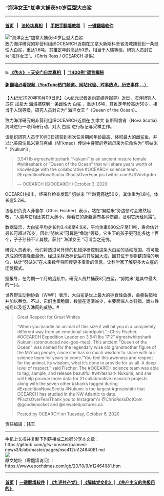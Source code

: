 ### “海洋女王”加拿大捕获50岁巨型大白鲨
------------------------

#### [首页](https://github.com/gfw-breaker/banned-news3/blob/master/README.md) &nbsp;&nbsp;|&nbsp;&nbsp; [法轮功真相](https://github.com/begood0513/basic/blob/master/README.md)  &nbsp;&nbsp;|&nbsp;&nbsp; [手把手翻墙教程](https://github.com/gfw-breaker/guides/wiki)  &nbsp;&nbsp;|&nbsp;&nbsp; [一键翻墙软件](https://github.com/gfw-breaker/nogfw/blob/master/README.md)  



<div><img alt="“海洋女王”加拿大捕获50岁巨型大白鲨" class="attachment-djy_600_400 size-djy_600_400 wp-post-image" src="https://i.epochtimes.com/assets/uploads/2020/10/Nukumi-Great-White-Shark-1200x675-600x400.jpg"/>
<div class="caption">
 致力海洋研究的非营利组织OCEARCH近期在加拿大新斯科舍省海域捕获到一条雌性大白鲨，重达1.6吨，其推定年龄高达50岁，相当于人瑞等级，研究人员封它为“海洋女王”。（Chris Ross / OCEARCH 提供）
</div></div><hr/>

#### 💥 [《伪火》 - 天安门自焚真相 ](http://158.247.195.190:10000/videos/blog/weihuo.html)&nbsp; |&nbsp; [“1400例”谎言揭秘  ](http://158.247.195.190:10000/videos/blog/jiexi1400.html)

#### [ 🎬  翻墙必看视频（YouTube热门频道、网站代理、时事热点、历史事件 ...）](https://github.com/gfw-breaker/links/blob/master/banned.md)

<div><p>
 【大纪元2020年10月09日讯】（大纪元记者张雨霏编译报导）近日，海洋研究人员在
 <ok href="https://www.epochtimes.com/gb/tag/%E5%8A%A0%E6%8B%BF%E5%A4%A7.html">
  加拿大
 </ok>
 海域捕获到一条雌性大
 <ok href="https://www.epochtimes.com/gb/tag/%E7%99%BD%E9%B2%A8.html">
  白鲨
 </ok>
 ，重达1.6吨，其推定年龄高达50岁，相当于人瑞等级，研究人员封它为“
 <ok href="https://www.epochtimes.com/gb/tag/%E6%B5%B7%E6%B4%8B%E5%A5%B3%E7%8E%8B.html">
  海洋女王
 </ok>
 ”（Queen of the Ocean）。
</p>
<p>
 致力海洋研究的非营利组织OCEARCH近期在
 <ok href="https://www.epochtimes.com/gb/tag/%E5%8A%A0%E6%8B%BF%E5%A4%A7.html">
  加拿大
 </ok>
 新斯科舍省（Nova Scotia）海域进行一项科研行动，对大
 <ok href="https://www.epochtimes.com/gb/tag/%E7%99%BD%E9%B2%A8.html">
  白鲨
 </ok>
 进行标记与采样工作。
</p>
<p>
 该组织研究人员于10月2日捕获到本次任务期间年龄最高、体积最大的雌鲨鱼，并以北美原住民米克马克族（Mi’kmaq）传说中睿智的老祖母来为它命名为“
 <ok href="https://www.epochtimes.com/gb/tag/%E5%8A%AA%E5%A7%91%E7%B1%B3.html">
  努姑米
 </ok>
 ”（Nukumi）。
</p>
<blockquote class="twitter-tweet" data-width="550">
 <p dir="ltr" lang="en">
  3,541 lb
  <ok href="https://twitter.com/hashtag/greatwhiteshark?src=hash&amp;ref_src=twsrc%5Etfw">
   #greatwhiteshark
  </ok>
  “Nukumi” is an ancient mature female
  <ok href="https://twitter.com/hashtag/whiteshark?src=hash&amp;ref_src=twsrc%5Etfw">
   #whiteshark
  </ok>
  or “Queen of the Ocean” that will share years worth of knowledge with the collaborative
  <ok href="https://twitter.com/hashtag/OCEARCH?src=hash&amp;ref_src=twsrc%5Etfw">
   #OCEARCH
  </ok>
  science team.
  <ok href="https://twitter.com/hashtag/ExpeditionNovaScotia?src=hash&amp;ref_src=twsrc%5Etfw">
   #ExpeditionNovaScotia
  </ok>
  <ok href="https://twitter.com/hashtag/FactsOverFear?src=hash&amp;ref_src=twsrc%5Etfw">
   #FactsOverFear
  </ok>
  <ok href="https://t.co/USVdvfqrdm">
   pic.twitter.com/USVdvfqrdm
  </ok>
 </p>
 <p>
  — OCEARCH (@OCEARCH)
  <ok href="https://twitter.com/OCEARCH/status/1312536896434659329?ref_src=twsrc%5Etfw">
   October 3, 2020
  </ok>
 </p>
</blockquote>
<p>
</p>
<p>
 OCEARCH指出，经采样检查发现“
 <ok href="https://www.epochtimes.com/gb/tag/%E5%8A%AA%E5%A7%91%E7%B1%B3.html">
  努姑米
 </ok>
 ”年龄竟高达50岁，其体重为1.6吨，体长逾5.2米。
</p>
<p>
 该组织负责人菲舍尔（Chris Fischer）表示，站在“努姑米”旁边顿时会肃然起敬，“人类与它相比实在太渺小，你看它的身躯遍布各种伤痕，证明它历经风霜”。
</p>
<p>
 数据显示，大白鲨平均身长约3.4米至4.9米，平均体重680公斤至1.1吨，寿命估计最长可超过70岁，因此“努姑米”可算是“鱼瑞”等级，它生下的孩子更可能多达上百个，子子孙孙不计其数，获封“
 <ok href="https://www.epochtimes.com/gb/tag/%E6%B5%B7%E6%B4%8B%E5%A5%B3%E7%8E%8B.html">
  海洋女王
 </ok>
 ”可谓当之无愧。
</p>
<p>
 研究人员表示，他们将透过可升降的机械浮栅控制这条大白鲨的活动范围，将可能造成的伤害降至最低，经过采样及标记后将其放回大海，因其位于食物链顶端的地位，估计“努姑米”在未来数年将回传更多宝贵的信息，让科学家了解更多大白鲨的迁徙模式。
</p>
<p>
 据报导，在为期一个月的远航中，研究人员共捕获8只白鲨，“努姑米”是其中最大的一只。
</p>
<p>
 世界野生动物协会（WWF）表示，大白鲨是世上最大的掠食性鱼类，会撕裂猎物并加以吞食。不过，它们也很脆弱，数量在逐渐减少，主要面临人类狩猎、商业性捕捞以及卷入渔网的威胁。#
</p>
<div id="fb-root">
</div>
<p>
</p>
<div class="fb-video" data-href="https://www.facebook.com/watch/?ref=external&amp;v=775481586543555" data-width="640">
 <blockquote cite="https://www.facebook.com/OCEARCH/videos/775481586543555/" class="fb-xfbml-parse-ignore">
  <p>
   <ok href="https://www.facebook.com/OCEARCH/videos/775481586543555/">
    Great Respect for Great Whites
   </ok>
  </p>
  <p>
   “When you handle an animal of this size it will hit you in a completely different way from an emotional standpoint.” -Chris Fischer, #OCEARCH Expedition Leader on 3,541 lbs 17’2” #greatwhiteshark Nukumi (pronounced noo-goo-mee). This ancient "Queen of the Ocean" was named for the legendary wise old grandmother figure of the Mi'maq people, since she has so much wisdom to share with our science team for years to come.“You feel this aweness and respect for the animal, its wisdom, what it’s done to provide for us all. A deep level of respect.” said Fischer. The #OCEARCH science team was able to tag, sample, and release beautiful #whiteshark Nukumi, and she will help provide more data for 21 collaborative research projects along with the seven other #sharks tagged during #ExpeditionNovaScotia #Nukumi is the largest #greatwhite that OCEARCH has studied in the NW Atlantic to date. #FactsOverFearThank you to Instagram's @ChrisRossDotCom @goodiepocket and @elevatedpictures.ca
  </p>
  <p>
   Posted by
   <ok href="https://www.facebook.com/OCEARCH/">
    OCEARCH
   </ok>
   on Tuesday, October 6, 2020
  </p>
 </blockquote>
</div>
<p>
 责任编辑：韩玉
</p>
</div>
<hr/>
手机上长按并复制下列链接或二维码分享本文章：<br/>
https://github.com/gfw-breaker/banned-news3/blob/master/pages/nsc412/n12464081.md <br/>
<a href='https://github.com/gfw-breaker/banned-news3/blob/master/pages/nsc412/n12464081.md'><img src='https://github.com/gfw-breaker/banned-news3/blob/master/pages/nsc412/n12464081.md.png'/></a> <br/>
原文地址（需翻墙访问）：https://www.epochtimes.com/gb/20/10/9/n12464081.htm


------------------------
#### [首页](https://github.com/gfw-breaker/banned-news3/blob/master/README.md) &nbsp;|&nbsp; [一键翻墙软件](https://github.com/gfw-breaker/nogfw/blob/master/README.md) &nbsp;| [《九评共产党》](https://github.com/gfw-breaker/9ping.md/blob/master/README.md#九评之一评共产党是什么) | [《解体党文化》](https://github.com/gfw-breaker/jtdwh.md/blob/master/README.md) | [《共产主义的终极目的》](https://github.com/gfw-breaker/gczydzjmd.md/blob/master/README.md)


<img src='http://gfw-breaker.win/banned-news3/pages/nsc412/n12464081.md' width='0px' height='0px'/>